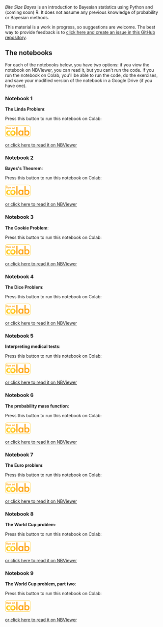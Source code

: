 *Bite Size Bayes* is an introduction to Bayesian statistics using Python and (coming soon) R.  It does not assume any previous knowledge of probability or Bayesian methods.

This material is a work in progress, so suggestions are welcome.  The best way to provide feedback is to [click here and create an issue in this GitHub repository](https://github.com/AllenDowney/BiteSizeBayes/issues).


## The notebooks

For each of the notebooks below, you have two options: if you view the notebook on NBViewer, you can read it, but you can't run the code.  If you run the notebook on Colab, you'll be able to run the code, do the exercises, and save your modified version of the notebook in a Google Drive (if you have one).


### Notebook 1

**The Linda Problem**:

Press this button to run this notebook on Colab:

[<img src="run_on_colab_small.png">](https://colab.research.google.com/github/AllenDowney/BiteSizeBayes/blob/master/01_linda.ipynb)

[or click here to read it on NBViewer](https://nbviewer.jupyter.org/github/AllenDowney/BiteSizeBayes/blob/master/01_linda.ipynb)


### Notebook 2

**Bayes's Theorem**:

Press this button to run this notebook on Colab:

[<img src="run_on_colab_small.png">](https://colab.research.google.com/github/AllenDowney/BiteSizeBayes/blob/master/02_bayes.ipynb)

[or click here to read it on NBViewer](https://nbviewer.jupyter.org/github/AllenDowney/BiteSizeBayes/blob/master/02_bayes.ipynb)


### Notebook 3

**The Cookie Problem**:

Press this button to run this notebook on Colab:

[<img src="run_on_colab_small.png">](https://colab.research.google.com/github/AllenDowney/BiteSizeBayes/blob/master/03_cookie.ipynb)

[or click here to read it on NBViewer](https://nbviewer.jupyter.org/github/AllenDowney/BiteSizeBayes/blob/master/03_cookie.ipynb)


### Notebook 4

**The Dice Problem**:

Press this button to run this notebook on Colab:

[<img src="run_on_colab_small.png">](https://colab.research.google.com/github/AllenDowney/BiteSizeBayes/blob/master/04_dice.ipynb)

[or click here to read it on NBViewer](https://nbviewer.jupyter.org/github/AllenDowney/BiteSizeBayes/blob/master/04_dice.ipynb)


### Notebook 5

**Interpreting medical tests**:

Press this button to run this notebook on Colab:

[<img src="run_on_colab_small.png">](https://colab.research.google.com/github/AllenDowney/BiteSizeBayes/blob/master/05_test.ipynb)

[or click here to read it on NBViewer](https://nbviewer.jupyter.org/github/AllenDowney/BiteSizeBayes/blob/master/05_test.ipynb)


### Notebook 6

**The probability mass function**:

Press this button to run this notebook on Colab:

[<img src="run_on_colab_small.png">](https://colab.research.google.com/github/AllenDowney/BiteSizeBayes/blob/master/06_pmf.ipynb)

[or click here to read it on NBViewer](https://nbviewer.jupyter.org/github/AllenDowney/BiteSizeBayes/blob/master/06_pmf.ipynb)


### Notebook 7

**The Euro problem**:

Press this button to run this notebook on Colab:

[<img src="run_on_colab_small.png">](https://colab.research.google.com/github/AllenDowney/BiteSizeBayes/blob/master/07_euro.ipynb)

[or click here to read it on NBViewer](https://nbviewer.jupyter.org/github/AllenDowney/BiteSizeBayes/blob/master/07_euro.ipynb)


### Notebook 8

**The World Cup problem**:

Press this button to run this notebook on Colab:

[<img src="run_on_colab_small.png">](https://colab.research.google.com/github/AllenDowney/BiteSizeBayes/blob/master/08_soccer.ipynb)

[or click here to read it on NBViewer](https://nbviewer.jupyter.org/github/AllenDowney/BiteSizeBayes/blob/master/08_soccer.ipynb)


### Notebook 9

**The World Cup problem, part two**:

Press this button to run this notebook on Colab:

[<img src="run_on_colab_small.png">](https://colab.research.google.com/github/AllenDowney/BiteSizeBayes/blob/master/09_predict.ipynb)

[or click here to read it on NBViewer](https://nbviewer.jupyter.org/github/AllenDowney/BiteSizeBayes/blob/master/09_predict.ipynb)
